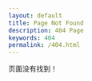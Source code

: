 ```yaml
---
layout: default
title: Page Not Found
description: 404 Page
keywords: 404
permalink: /404.html
---
```


页面没有找到！  
